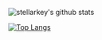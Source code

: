 
![stellarkey's github stats](https://github-readme-stats.vercel.app/api?username=stellarkey&show_icons=true&theme=graywhite)

<a href="https://github.com/stellarkey">
  <img align="center" alt="Top Langs" src="https://github-readme-stats.vercel.app/api/top-langs/?username=stellarkey&layout=compact" />
</a>
